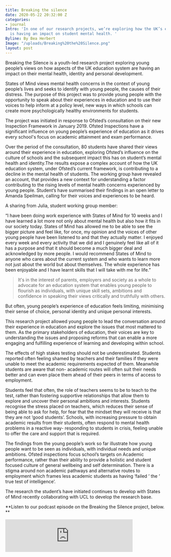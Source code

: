 ```yaml
---
title: Breaking the silence
date: 2020-05-22 20:32:00 Z
categories:
- journal
Intro: 'In one of our research projects, we’re exploring how the UK’s education system
  is having an impact on student mental health. '
Byline: By Bea Herbert
Image: "/uploads/Breaking%20the%20Silence.png"
layout: post
---
```


Breaking the Silence is a youth-led research project exploring young people’s views on how aspects of the UK education system are having an impact on their mental health, identity and personal development. 

States of Mind views mental health concerns in the context of young people’s lives and seeks to identify with young people, the causes of their distress. The purpose of this project was to provide young people with the opportunity to speak about their experiences in education and to use their voices to help inform at a policy level, new ways in which schools can create more psychologically healthy environments for students.

The project was initiated in response to Ofsted’s consultation on their new Inspection Framework in January 2019. Ofsted Inspections have a significant influence on young people’s experience of education as it drives every school's focus on academic attainment and exam performance.

Over the period of the consultation, 80 students have shared their views around their experience in education, exploring Ofsted’s influence on the culture of schools and the subsequent impact this has on student’s mental health and identity.The results expose a complex account of how the UK education system, under Ofsted’s current framework, is contributing to a decline in the mental health of students.  The working group have revealed an account, that provides a new context for understanding a factor contributing to the rising levels of mental health concerns experienced by young people. Student’s have summarised their findings in an open letter to Amanda Speilman, calling for their voices and experiences to be heard.

A sharing from Julia, student working group member:

“I have been doing work experience with States of Mind for 10 weeks and I have learned a lot more not only about mental health but also how it fits in our society today.  States of Mind has allowed me to be able to see the bigger picture and feel like, for once, my opinion and the voices of other young people have been listened to and that they actually matter. I enjoyed every week and every activity that we did and I genuinely feel like all of it has a purpose and that it should become a much bigger deal and acknowledged by more people. I would recommend States of Mind to anyone who cares about the current system and who wants to learn more not just about the world but about themselves. The whole experience has been enjoyable and I have learnt skills that I will take with me for life.”


> It's in the interest of parents, employers and society as a whole to advocate for an education system that enables young people to flourish as individuals, with unique skill sets, ambitions and confidence in speaking their views critically and truthfully with others. 

But often, young people’s experience of education feels limiting, minimising their sense of choice, personal identity and unique personal interests. 

This research project allowed young people to lead the conversation around their experience in education and explore the issues that most mattered to them. As the primary stakeholders of education, their voices are key to understanding the issues and proposing reforms that can enable a more engaging and fulfilling experience of learning and developing within school. 

The effects of high stakes testing should not be underestimated. Students reported often feeling shamed by teachers and their families if they were unable to meet the academic requirements expected of them.  Meanwhile students are aware that non- academic routes will often suit their needs better and can even place them ahead of their peers in terms of access to employment. 

Students feel that often, the role of teachers seems to be to teach to the test, rather than fostering supportive relationships that allow them to explore and uncover their personal ambitions and interests. Students recognise the stress placed on teachers,  which reduces their sense of being able to ask for help, for fear that the mindset they will receive is that they are not ‘good students’. Schools, with increasing pressure to obtain academic results from their students, often respond to mental health problems in a reactive way- responding to students in crisis, feeling unable to offer the care and support that is required.
 
The findings from the young people’s work so far illustrate how young people want to be seen as individuals, with individual needs and unique ambitions. Ofsted inspections focus school’s targets on Academic performance, rather than their ability to provide a holistic and student focused culture of general wellbeing and self determination. There is a stigma around non academic pathways and alternative routes to employment which frames less academic students as having ‘failed ‘ the ‘ true test of intelligence’.  

The research the student’s have initiated continues to develop with States of Mind recently collaborating with UCL to develop the research base. 


**Listen to our podcast episode on the Breaking the Silence project, below. **


<iframe src="https://anchor.fm/bea-herbert/embed/episodes/Breaking-The-Silence--Young-peoples-views-on-Education-and-Identity-eeb7ej" height="102px" width="400px" frameborder="0" scrolling="no"></iframe> 